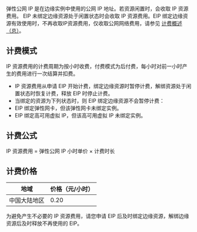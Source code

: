 

弹性公网 IP 是在边缘实例中使用的公网 IP 地址。若资源闲置时，会收取 IP 资源费用。
<dx-alert infotype="explain" title="">
EIP 未绑定边缘资源处于闲置状态时会收取 IP 资源费用。EIP 绑定边缘资源有效使用时，不再收取IP资源费用，仅收取公网网络费用，请参见 [计费概述（总）](https://cloud.tencent.com/document/product/1108/45463)。
</dx-alert>

## 计费模式
 IP 资源费用的计费周期为按小时收费，付费模式为后付费，每小时对前一小时产生的费用进行一次结算并扣费。
 
- IP 资源费用从申请 EIP 开始计费，绑定边缘资源时暂停计费，解绑资源处于闲置状态时恢复计费，释放 EIP 时停止计费。
- 当绑定的资源为下列状态时，则 EIP 绑定边缘资源不会暂停计费：
 - EIP 绑定弹性网卡，但该弹性网卡未绑定实例。
 - EIP 绑定高可用虚拟 IP，但该高可用虚拟 IP 未绑定实例。



## 计费公式

IP 资源费用 = 弹性公网 IP 小时单价 × 计费时长



## 计费价格

| 地域         | 价格（元/小时） |
| ------------ | --------------- |
| 中国大陆地区 | 0.20             |

<dx-alert infotype="notice" title="">
为避免产生不必要的 IP 资源费用，请您申请 EIP 后及时绑定边缘资源，解绑边缘资源后及时释放不再使用的 EIP。
</dx-alert>

